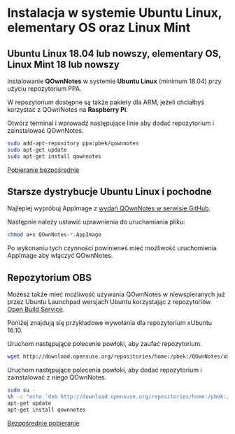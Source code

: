 # Instalacja w systemie Ubuntu Linux, elementary OS oraz Linux Mint

## Ubuntu Linux 18.04 lub nowszy, elementary OS, Linux Mint 18 lub nowszy

Instalowanie **QOwnNotes** w systemie **Ubuntu Linux** (minimum 18.04) przy użyciu repozytorium PPA.

W repozytorium dostępne są także pakiety dla ARM, jeżeli chciałbyś korzystać z QOwnNotes na **Raspberry Pi**.

Otwórz terminal i wprowadź następujące linie aby dodać repozytorium i zainstalować QOwnNotes.

```bash
sudo add-apt-repository ppa:pbek/qownnotes
sudo apt-get update
sudo apt-get install qownnotes
```

[Pobieranie bezpośrednie](https://launchpad.net/~pbek/+archive/ubuntu/qownnotes/+packages)

## Starsze dystrybucje Ubuntu Linux i pochodne

Najlepiej wypróbuj AppImage z [wydań QOwnNotes w serwisie GitHub](https://github.com/pbek/QOwnNotes/releases).

Następnie należy ustawić uprawnienia do uruchamiania pliku:

```bash
chmod a+x QOwnNotes-*.AppImage
```

Po wykonaniu tych czynności powinieneś mieć możliwość uruchomienia AppImage aby włączyć QOwnNotes.

## Repozytorium OBS

Możesz także mieć możliwość używania QOwnNotes w niewspieranych już przez Ubuntu Launchpad wersjach Ubuntu korzystając z repozytoriów [Open Build Service](https://build.opensuse.org/package/show/home:pbek:QOwnNotes/desktop).

Poniżej znajdują się przykładowe wywołania dla repozytorium xUbuntu 16.10.

Uruchom następujące polecenie powłoki, aby zaufać repozytorium.

```bash
wget http://download.opensuse.org/repositories/home:/pbek:/QOwnNotes/xUbuntu_16.10/Release.key -O - | sudo apt-key add -
```

Uruchom następujące polecenia powłoki, aby dodać repozytorium i zainstalować z niego QOwnNotes.

```bash
sudo su -
sh -c "echo 'deb http://download.opensuse.org/repositories/home:/pbek:/QOwnNotes/xUbuntu_16.10/ /' >> /etc/apt/sources.list.d/qownnotes.list"
apt-get update
apt-get install qownnotes
```

[Bezpośrednie pobieranie](https://download.opensuse.org/repositories/home:/pbek:/QOwnNotes/xUbuntu_16.10)
